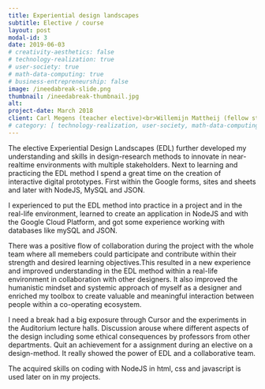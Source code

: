 ```yaml
---
title: Experiential design landscapes
subtitle: Elective / course
layout: post
modal-id: 3
date: 2019-06-03
# creativity-aesthetics: false
# technology-realization: true
# user-society: true
# math-data-computing: true
# business-entrepreneurship: false
image: /ineedabreak-slide.png
thumbnail: /ineedabreak-thumbnail.jpg
alt:
project-date: March 2018
client: Carl Megens (teacher elective)<br>Willemijn Mattheij (fellow student)<br> Jacco Bleyen (fellow student)<br>Joes Janmaat (fellow student)<br>Hans Brombacher (fellow student)<br>Roel Verschuren (fellow student)<br>Mari&euml;lle Jonkers (fellow student)<br>Milou Bruinenberg (fellow student)<br>Lisa Smits(fellow student)<br>Eleonora Zanus (fellow student)
# category: [ technology-realization, user-society, math-data-computing]
---
```

The elective Experiential Design Landscapes (EDL) further developed my understanding and skills in design-research methods to innovate in near-realtime environments with multiple stakeholders. Next to learning and practicing the EDL method I spend a great time on the creation of interactive digital prototypes. First within the Google forms, sites and sheets and later with NodeJS, MySQL and JSON.

I experienced to put the EDL method into practice in a project and in the real-life environment, learned to create an application in NodeJS and with the Google Cloud Platform, and got some experience working with databases like mySQL and JSON.

There was a positive flow of collaboration during the project with the whole team where all memebers could participate and contribute within their strength and desired learning objectives.This resulted in a new experience and improved understanding in the EDL method within a real-life environment in collaboration with other designers. It also improved the humanistic mindset and systemic approach of myself as a designer and enriched my toolbox to create valuable and meaningful interaction between people within a co-operating ecosystem.

I need a break had a big exposure through Cursor and the experiments in the Auditorium lecture halls. Discussion arouse where different aspects of the design including some ethical consequences by professors from other departments. Quit an achievement for a assignment during an elective on a design-method. It really showed the power of EDL and a collaborative team.

The acquired skills on coding with NodeJS in html, css and javascript is used later on in my projects.
